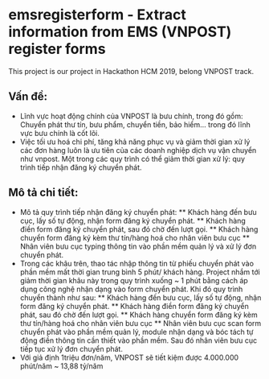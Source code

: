 # emsregisterform - Extract information from EMS (VNPOST) register forms
This project is our project in Hackathon HCM 2019, belong VNPOST track.

## Vấn đề: 
* Lĩnh vực hoạt động chính của VNPOST là bưu chính, trong đó gồm: Chuyển phát thư tín, bưu phẩm, chuyển tiền, bảo hiểm... trong đó lĩnh vực bưu chính là cốt lõi.
* Việc tối ưu hoá chi phí, tăng khả năng phục vụ và giảm thời gian xử lý các đơn hàng luôn là ưu tiên của các doanh nghiệp dịch vụ vận chuyển như vnpost. Một trong các quy trình có thể giảm thời gian xử lý: quy trình tiếp nhận đăng ký chuyển phát.
## Mô tả chi tiết:
* Mô tả quy trình tiếp nhận đăng ký chuyển phát:
** Khách hàng đến bưu cục, lấy số tự động, nhận form đăng ký chuyển phát. 
** Khách hàng điền form đăng ký chuyển phát, sau đó chờ đến lượt gọi.
** Khách hàng chuyển form đăng ký kèm thư tín/hàng hoá cho nhân viên bưu cục
** Nhân viên bưu cục typing thông tin vào phần mềm quản lý và xử lý đơn chuyển phát.
* Trong các khâu trên, thao tác nhập thông tin từ phiếu chuyển phát vào phần mềm mất thời gian trung bình 5 phút/ khách hàng. Project nhắm tới giảm thời gian khâu này trong quy trình xuống ~ 1 phút bằng cách áp dụng công nghệ nhận dạng vào form chuyển phát. Khi đó quy trình chuyển thành như sau:
** Khách hàng đến bưu cục, lấy số tự động, nhận form đăng ký chuyển phát. 
** Khách hàng điền form đăng ký chuyển phát, sau đó chờ đến lượt gọi.
** Khách hàng chuyển form đăng ký kèm thư tín/hàng hoá cho nhân viên bưu cục
** Nhân viên bưu cục scan form chuyển phát vào phần mềm quản lý, module nhận dạng và bóc tách tự động điền thông tin cần thiết vào phần mềm. Sau đó nhân viên bưu cục tiếp tục xử lý đơn chuyển phát.
* Với giả định 1triệu đơn/năm, VNPOST sẽ tiết kiệm được 4.000.000 phút/năm ~ 13,88 tỷ/năm
